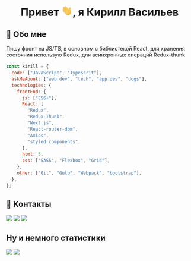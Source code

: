 <h1 align="center">Привет <img src="https://raw.githubusercontent.com/kirillwork56/kirillwork56/master/images/Hi.gif" width="30px">, я Кирилл Васильев </h1>

<h2>🚀 Обо мне</h2>

<p>
Пишу фронт на JS/TS, в основном с библиотекой React, для хранения состояния использую Redux, для асинхронных операций Redux-thunk
</p>

```javascript
const kirill = {
  code: ["JavaScript", "TypeScrit"],
  askMeAbout: ["web dev", "tech", "app dev", "dogs"],
  technologies: {
    frontEnd: {
      js: ["ES6+"],
      React: [
        "Redux",
        "Redux-Thunk",
        "Next.js",
        "React-router-dom",
        "Axios",
        "styled components",
      ],
      html: 5,
      css: ["SASS", "Flexbox", "Grid"],
    },
    other: ["Git", "Gulp", "Webpack", "bootstrap"],
  },
};
```

<h2 >🔗 Контакты</h2>

<a href="https://t.me/KirillWork"><img src="https://img.shields.io/badge/Telegram-ffffff?style=for-the-badge&logo=telegram&logoColor=white"></a>
<a href="https://www.linkedin.com/in/kirillvasiliev"><img src="https://img.shields.io/badge/linkedin-0A66C2?style=for-the-badge&logo=linkedin&logoColor=white"></a>
<a href="mailto:kirillwork56@gmail.com"><img src="https://img.shields.io/badge/Gmail-D14836?style=for-the-badge&logo=gmail&logoColor=white"></a>

<h2>Ну и немного статистики</h2>

<img src="https://github-readme-stats.vercel.app/api/top-langs/?username=kirillwork56&layout=compact&theme=nord">

<img src="https://github-readme-streak-stats.herokuapp.com?user=kirillwork56&theme=nord&hide_border=true&date_format=j%20M%5B%20Y%5D">
<!--
<img src="https://github-profile-summary-cards.vercel.app/api/cards/profile-details?username=kirillwork56&theme=nord_dark"> -->
